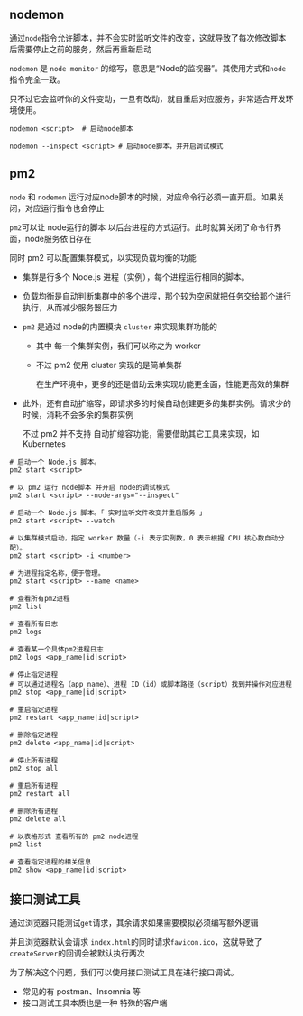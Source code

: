## nodemon 

通过`node`指令允许脚本，并不会实时监听文件的改变，这就导致了每次修改脚本后需要停止之前的服务，然后再重新启动

`nodemon` 是 `node monitor` 的缩写，意思是“Node的监视器”。其使用方式和`node`指令完全一致。

只不过它会监听你的文件变动，一旦有改动，就自重启对应服务，非常适合开发环境使用。

```shell
nodemon <script>  # 启动node脚本

nodemon --inspect <script> # 启动node脚本，并开启调试模式
```



## pm2

`node` 和 `nodemon` 运行对应node脚本的时候，对应命令行必须一直开启。如果关闭，对应运行指令也会停止

`pm2`可以让 node运行的脚本 以后台进程的方式运行。此时就算关闭了命令行界面，node服务依旧存在

同时 pm2 可以配置集群模式，以实现负载均衡的功能

+ 集群是行多个 Node.js 进程（实例），每个进程运行相同的脚本。

+ 负载均衡是自动判断集群中的多个进程，那个较为空闲就把任务交给那个进行执行，从而减少服务器压力

+ `pm2` 是通过 node的内置模块 `cluster` 来实现集群功能的

  + 其中 每一个集群实例，我们可以称之为 worker

  + 不过 pm2 使用 cluster 实现的是简单集群

    在生产环境中，更多的还是借助云来实现功能更全面，性能更高效的集群

+ 此外，还有自动扩缩容，即请求多的时候自动创建更多的集群实例。请求少的时候，消耗不会多余的集群实例

  不过 pm2 并不支持 自动扩缩容功能，需要借助其它工具来实现，如 Kubernetes

```shell
# 启动一个 Node.js 脚本。
pm2 start <script> 

# 以 pm2 运行 node脚本 并开启 node的调试模式
pm2 start <script> --node-args="--inspect"

# 启动一个 Node.js 脚本。「 实时监听文件改变并重启服务 」
pm2 start <script> --watch

# 以集群模式启动，指定 worker 数量（-i 表示实例数，0 表示根据 CPU 核心数自动分配）。
pm2 start <script> -i <number>

# 为进程指定名称，便于管理。
pm2 start <script> --name <name>

# 查看所有pm2进程
pm2 list

# 查看所有日志
pm2 logs

# 查看某一个具体pm2进程日志
pm2 logs <app_name|id|script>

# 停止指定进程 
# 可以通过进程名（app_name）、进程 ID（id）或脚本路径（script）找到并操作对应进程
pm2 stop <app_name|id|script>

# 重启指定进程
pm2 restart <app_name|id|script>

# 删除指定进程
pm2 delete <app_name|id|script>

# 停止所有进程
pm2 stop all

# 重启所有进程
pm2 restart all

# 删除所有进程
pm2 delete all

# 以表格形式 查看所有的 pm2 node进程
pm2 list

# 查看指定进程的相关信息
pm2 show <app_name|id|script>
```



## 接口测试工具

通过浏览器只能测试`get`请求，其余请求如果需要模拟必须编写额外逻辑

并且浏览器默认会请求 `index.html`的同时请求`favicon.ico`，这就导致了 `createServer`的回调会被默认执行两次



为了解决这个问题，我们可以使用接口测试工具在进行接口调试。

+ 常见的有 postman、Insomnia 等
+ 接口测试工具本质也是一种 特殊的客户端